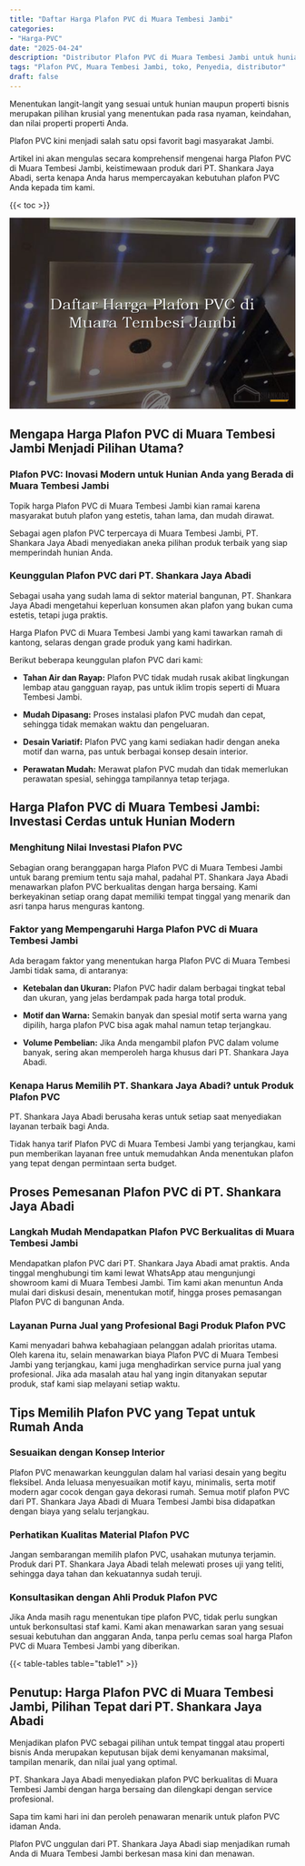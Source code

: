 ```yaml
---
title: "Daftar Harga Plafon PVC di Muara Tembesi Jambi"
categories: 
- "Harga-PVC"
date: "2025-04-24"
description: "Distributor Plafon PVC di Muara Tembesi Jambi untuk hunian, kantor, serta ritel. Material terbaik, beragam motif, warna elegan, dengan jasa instalasi dikerjakan oleh tim ahli serta garansi resmi!|Servis penyediaan Plafon PVC di Muara Tembesi Jambi bagi kebutuhan hunian, office, atau toko, beserta panel terbaik dan penempatan oleh tenaga ahli ahli serta garansi resmi.|Alternatif Plafon PVC di Muara Tembesi Jambi yang terbukti untuk hunian, perkantoran, serta toko, dengan material terbaik dan penempatan ditangani oleh tenaga ahli profesional serta kepastian resmi.|Distribusi Plafon PVC di Muara Tembesi Jambi untuk rumah, kantor, serta ritel, beserta panel terbaik dan instalasi ditangani oleh tim berpengalaman, lengkap beserta garansi resmi.}"
tags: "Plafon PVC, Muara Tembesi Jambi, toko, Penyedia, distributor"
draft: false
---
```


Menentukan langit-langit yang sesuai untuk hunian maupun properti bisnis merupakan pilihan krusial yang menentukan pada rasa nyaman, keindahan, dan nilai properti properti Anda.

Plafon PVC kini menjadi salah satu opsi favorit bagi masyarakat Jambi.

Artikel ini akan mengulas secara komprehensif mengenai harga Plafon PVC di Muara Tembesi Jambi, keistimewaan produk dari PT. Shankara Jaya Abadi, serta kenapa Anda harus mempercayakan kebutuhan plafon PVC Anda kepada tim kami.

{{< toc >}}

![Daftar Harga Plafon PVC di Muara Tembesi Jambi](/images/Harga-PVC/Daftar-Harga-Plafon-PVC-di-Muara-Tembesi-Jambi.png)


## Mengapa Harga Plafon PVC di Muara Tembesi Jambi Menjadi Pilihan Utama?

### Plafon PVC: Inovasi Modern untuk Hunian Anda yang Berada di Muara Tembesi Jambi

Topik harga Plafon PVC di Muara Tembesi Jambi kian ramai karena masyarakat butuh plafon yang estetis, tahan lama, dan mudah dirawat.

Sebagai agen plafon PVC terpercaya di Muara Tembesi Jambi, PT. Shankara Jaya Abadi menyediakan aneka pilihan produk terbaik yang siap memperindah hunian Anda.

### Keunggulan Plafon PVC dari PT. Shankara Jaya Abadi

Sebagai usaha yang sudah lama di sektor material bangunan, PT. Shankara Jaya Abadi mengetahui keperluan konsumen akan plafon yang bukan cuma estetis, tetapi juga praktis.

Harga Plafon PVC di Muara Tembesi Jambi yang kami tawarkan ramah di kantong, selaras dengan grade produk yang kami hadirkan.

Berikut beberapa keunggulan plafon PVC dari kami:

- **Tahan Air dan Rayap:** Plafon PVC tidak mudah rusak akibat lingkungan lembap atau gangguan rayap, pas untuk iklim tropis seperti di Muara Tembesi Jambi.

- **Mudah Dipasang:** Proses instalasi plafon PVC mudah dan cepat, sehingga tidak memakan waktu dan pengeluaran.

- **Desain Variatif:** Plafon PVC yang kami sediakan hadir dengan aneka motif dan warna, pas untuk berbagai konsep desain interior.

- **Perawatan Mudah:** Merawat plafon PVC mudah dan tidak memerlukan perawatan spesial, sehingga tampilannya tetap terjaga.

## Harga Plafon PVC di Muara Tembesi Jambi: Investasi Cerdas untuk Hunian Modern

### Menghitung Nilai Investasi Plafon PVC

Sebagian orang beranggapan harga Plafon PVC di Muara Tembesi Jambi untuk barang premium tentu saja mahal, padahal PT. Shankara Jaya Abadi menawarkan plafon PVC berkualitas dengan harga bersaing. Kami berkeyakinan setiap orang dapat memiliki tempat tinggal yang menarik dan asri tanpa harus menguras kantong.

### Faktor yang Mempengaruhi Harga Plafon PVC di Muara Tembesi Jambi

Ada beragam faktor yang menentukan harga Plafon PVC di Muara Tembesi Jambi tidak sama, di antaranya:

- **Ketebalan dan Ukuran:** Plafon PVC hadir dalam berbagai tingkat tebal dan ukuran, yang jelas berdampak pada harga total produk.

- **Motif dan Warna:** Semakin banyak dan spesial motif serta warna yang dipilih, harga plafon PVC bisa agak mahal namun tetap terjangkau.

- **Volume Pembelian:** Jika Anda mengambil plafon PVC dalam volume banyak, sering akan memperoleh harga khusus dari PT. Shankara Jaya Abadi.

### Kenapa Harus Memilih PT. Shankara Jaya Abadi? untuk Produk Plafon PVC

PT. Shankara Jaya Abadi berusaha keras untuk setiap saat menyediakan layanan terbaik bagi Anda.

Tidak hanya tarif Plafon PVC di Muara Tembesi Jambi yang terjangkau, kami pun memberikan layanan free untuk memudahkan Anda menentukan plafon yang tepat dengan permintaan serta budget.

## Proses Pemesanan Plafon PVC di PT. Shankara Jaya Abadi

### Langkah Mudah Mendapatkan Plafon PVC Berkualitas di Muara Tembesi Jambi

Mendapatkan plafon PVC dari PT. Shankara Jaya Abadi amat praktis. Anda tinggal menghubungi tim kami lewat WhatsApp atau mengunjungi showroom kami di Muara Tembesi Jambi. Tim kami akan menuntun Anda mulai dari diskusi desain, menentukan motif, hingga proses pemasangan Plafon PVC di bangunan Anda.

### Layanan Purna Jual yang Profesional Bagi Produk Plafon PVC

Kami menyadari bahwa kebahagiaan pelanggan adalah prioritas utama. Oleh karena itu, selain menawarkan biaya Plafon PVC di Muara Tembesi Jambi yang terjangkau, kami juga menghadirkan service purna jual yang profesional. Jika ada masalah atau hal yang ingin ditanyakan seputar produk, staf kami siap melayani setiap waktu.

## Tips Memilih Plafon PVC yang Tepat untuk Rumah Anda

### Sesuaikan dengan Konsep Interior

Plafon PVC menawarkan keunggulan dalam hal variasi desain yang begitu fleksibel. Anda leluasa menyesuaikan motif kayu, minimalis, serta motif modern agar cocok dengan gaya dekorasi rumah. Semua motif plafon PVC dari PT. Shankara Jaya Abadi di Muara Tembesi Jambi bisa didapatkan dengan biaya yang selalu terjangkau.

### Perhatikan Kualitas Material Plafon PVC

Jangan sembarangan memilih plafon PVC, usahakan mutunya terjamin. Produk dari PT. Shankara Jaya Abadi telah melewati proses uji yang teliti, sehingga daya tahan dan kekuatannya sudah teruji.

### Konsultasikan dengan Ahli Produk Plafon PVC

Jika Anda masih ragu menentukan tipe plafon PVC, tidak perlu sungkan untuk berkonsultasi staf kami. Kami akan menawarkan saran yang sesuai sesuai kebutuhan dan anggaran Anda, tanpa perlu cemas soal harga Plafon PVC di Muara Tembesi Jambi yang diberikan.

{{< table-tables table="table1" >}}

## Penutup: Harga Plafon PVC di Muara Tembesi Jambi, Pilihan Tepat dari PT. Shankara Jaya Abadi

Menjadikan plafon PVC sebagai pilihan untuk tempat tinggal atau properti bisnis Anda merupakan keputusan bijak demi kenyamanan maksimal, tampilan menarik, dan nilai jual yang optimal.

PT. Shankara Jaya Abadi menyediakan plafon PVC berkualitas di Muara Tembesi Jambi dengan harga bersaing dan dilengkapi dengan service profesional.

Sapa tim kami hari ini dan peroleh penawaran menarik untuk plafon PVC idaman Anda.

Plafon PVC unggulan dari PT. Shankara Jaya Abadi siap menjadikan rumah Anda di Muara Tembesi Jambi berkesan masa kini dan menawan.